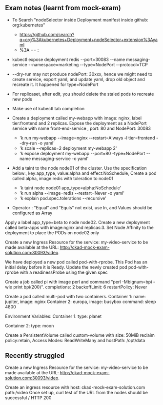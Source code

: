 
## Exam notes (learnt from mock-exam)
* To Search "nodeSelector inside Deployment manifest inside github: org:kubernetes"
  * https://github.com/search?q=org%3Akubernetes+Deployment+nodeSelector+extension%3Ayaml
  * %3A == :
* kubectl expose deployment redis --port=30083 --name messaging-service --namespace=marketing  --type=NodePort --protocol=TCP 
* --dry-run may not produce nodePort: 30xxx, hence we might need to create service, export yaml, and update yaml, drop old object and recreate it. It happened for type=NodePort
* For replicaset, after edit, you should delete the staled pods to recreate new pods
* Make use of kubectl tab completion


* Create a deployment called my-webapp with image: nginx, label tier:frontend and 2 replicas. Expose the deployment as a NodePort service with name front-end-service , port: 80 and NodePort: 30083
  * 'k run my-webapp --image=nginx --restart=Always -l tier=frontend --dry-run -o yaml'
  * 'k scale --replicas=2 deployment my-webapp 2'
  * 'k expose deployment my-webapp --port=80  -type=NodePort --name messaging-service -o yaml'

* Add a taint to the node node01 of the cluster. Use the specification below:, key:app_type, value:alpha and effect:NoSchedule, Create a pod called alpha, image:redis with toleration to node01
    * 'k taint node node01 app_type=alpha:NoSchedule'
    * 'k run alpha --image=redis --restart=Never -o yaml'
    * 'k explain pod.spec.tolerations --recursive'

* Operator : "Equal" and "Equls" not exist, use In, and Values should be configured as Array

Apply a label app_type=beta to node node02. Create a new deployment called beta-apps with image:nginx and replicas:3. Set Node Affinity to the deployment to place the PODs on node02 only


Create a new Ingress Resource for the service: my-video-service to be made available at the URL: http://ckad-mock-exam-solution.com:30093/video.


We have deployed a new pod called pod-with-rprobe. This Pod has an initial delay before it is Ready. Update the newly created pod pod-with-rprobe with a readinessProbe using the given spec


Create a job called pi with image perl and command "perl -Mbignum=bpi -wle print bpi(200)".
completions: 2
backoffLimit: 6
restartPolicy: Never


Create a pod called multi-pod with two containers. 
Container 1: name: jupiter, image: nginx
Container 2: europa, image: busybox
command: sleep 4800

Environment Variables: Container 1: type: planet

Container 2: type: moon


Create a PersistentVolume called custom-volume with size: 50MiB reclaim policy:retain, Access Modes: ReadWriteMany and hostPath: /opt/data    

## Recently struggled

Create a new Ingress Resource for the service: my-video-service to be made available at the URL: http://ckad-mock-exam-solution.com:30093/video.


Create an ingress resource with host: ckad-mock-exam-solution.com
path:/video
Once set up, curl test of the URL from the nodes should be successful / HTTP 200

